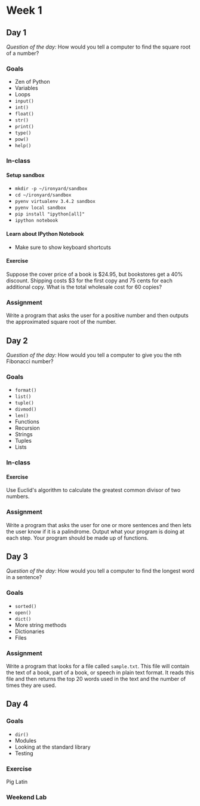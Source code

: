 # Week 1

## Day 1

*Question of the day:* How would you tell a computer to find the square root of a number?

### Goals

* Zen of Python
* Variables
* Loops
* `input()`
* `int()`
* `float()`
* `str()`
* `print()`
* `type()`
* `pow()`
* `help()`

### In-class

#### Setup sandbox

* `mkdir -p ~/ironyard/sandbox`
* `cd ~/ironyard/sandbox`
* `pyenv virtualenv 3.4.2 sandbox`
* `pyenv local sandbox`
* `pip install "ipython[all]"`
* `ipython notebook`

#### Learn about IPython Notebook

* Make sure to show keyboard shortcuts

#### Exercise

Suppose the cover price of a book is $24.95, but bookstores get a 40% discount. Shipping costs $3 for the first copy and 75 cents for each additional copy. What is the total wholesale cost for 60 copies?

### Assignment

Write a program that asks the user for a positive number and then outputs the approximated square root of the number.

## Day 2

*Question of the day:* How would you tell a computer to give you the nth Fibonacci number?

### Goals

* `format()`
* `list()`
* `tuple()`
* `divmod()`
* `len()`
* Functions
* Recursion
* Strings
* Tuples
* Lists

### In-class

#### Exercise

Use Euclid's algorithm to calculate the greatest common divisor of two numbers.

### Assignment

Write a program that asks the user for one or more sentences and then lets the user know if it is a palindrome. Output what your program is doing at each step. Your program should be made up of functions.

## Day 3

*Question of the day:* How would you tell a computer to find the longest word in a sentence?

### Goals

* `sorted()`
* `open()`
* `dict()`
* More string methods
* Dictionaries
* Files

### Assignment

Write a program that looks for a file called `sample.txt`. This file will contain the text of a book, part of a book, or speech in plain text format. It reads this file and then returns the top 20 words used in the text and the number of times they are used.

## Day 4

### Goals

* `dir()`
* Modules
* Looking at the standard library
* Testing

### Exercise

Pig Latin

### Weekend Lab
